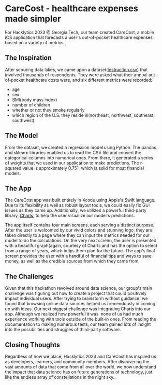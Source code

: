 # CareCost - healthcare expenses made simpler

For Hacklytics 2023 @ Georgia Tech, our team created CareCost, a mobile iOS application that forecasts a user's out-of-pocket healthcare expenses based on a variety of metrics.

## The Inspiration

After scouring data lakes, we came upon a dataset([instruction.csv](https://github.com/frankg0485/carecost/blob/main/insurance.csv)) that involved thousands of respondents. They were asked what their annual out-of-pocket healthcare costs were, and six different metrics were recorded:
* age
* sex
* BMI(body mass index)
* number of children
* whether or not they smoke regularly
* which region of the U.S. they reside in(northeast, northwest, southeast, southwest)

## The Model

From the dataset, we created a regression model using Python. The pandas and sklearn libraries enabled us to read the CSV file and convert the categorical columns into numerical ones.  From there, it generated a series of weights that we used in our application to make predictions. The r-squared value is approximately 0.751, which is solid for most financial models.

## The App

The CareCost app was built entirely in Xcode using Apple's Swift language. Due to its flexibility as well as robust layout tools, we could easily fix GUI issues as they came up. Additionally, we utilized a powerful third-party library, [Charts](https://github.com/danielgindi/Charts), to help the user visualize our model's predictions.

The app itself contains four main screens, each serving a distinct purpose. After the user is welcomed by our vivid colors and stunning logo, they are taken directly to a page where they can input the metrics needed for our model to do the calculations. On the very next screen, the user is presented with a beautiful graph(again, courtesy of Charts and has the option to select from a range of years, which helps them plan for the future. The app's final screen provides the user with a handful of financial tips and ways to save money, as well as the credible sources from which they came from.

## The Challenges

Given that this hackathon revolved around data science, our group's main challenge was figuring out how to create a project that could positively impact individual users. After trying to brainstorm without guidance, we found that browsing online data sources helped us tremendously in coming up with ideas. Our next biggest challenge was integrating Charts into our app. Although we realized how powerful it was, none of us had much experience working with tools outside of the built-in ones. From reading the documentation to making numerous tests, our team gained lots of insight into the possibilities and struggles of third-party software.

## Closing Thoughts

Regardless of how we place, Hacklytics 2023 and CareCost has inspired us as developers, learners, and community members. After discovering the vast amounts of data that come from all over the world, we now understand the impact that data science has on future generations of technology, just like the endless array of constellations in the night sky...

